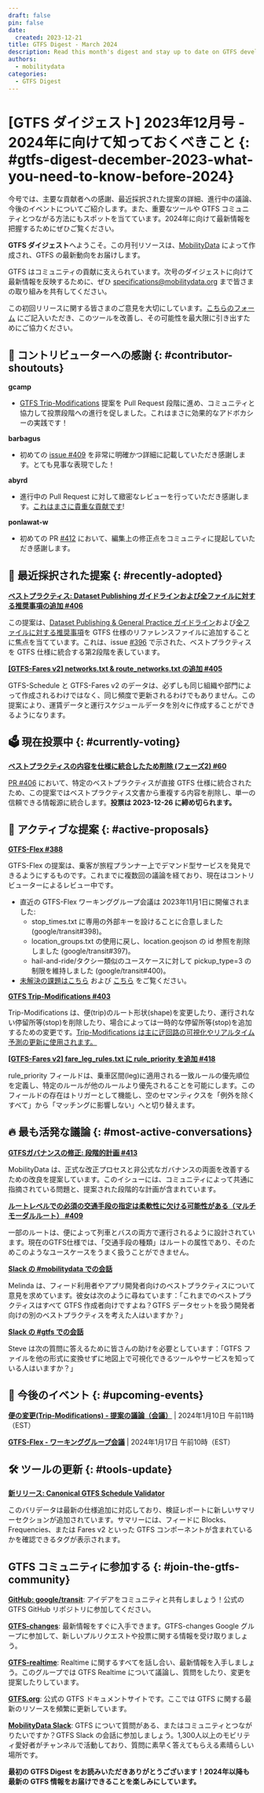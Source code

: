 ```yaml
---
draft: false
pin: false
date:
  created: 2023-12-21
title: GTFS Digest - March 2024
description: Read this month's digest and stay up to date on GTFS development.
authors: 
  - mobilitydata
categories:
  - GTFS Digest
---
```

# [GTFS ダイジェスト] 2023年12月号 - 2024年に向けて知っておくべきこと {: #gtfs-digest-december-2023-what-you-need-to-know-before-2024}

今号では、主要な貢献者への感謝、最近採択された提案の詳細、進行中の議論、今後のイベントについてご紹介します。また、重要なツールや GTFS コミュニティとつながる方法にもスポットを当てています。2024年に向けて最新情報を把握するためにぜひご覧ください。


<!-- more -->

**GTFS ダイジェスト**へようこそ。この月刊リソースは、[MobilityData](https://mobilitydata.org/) によって作成され、GTFS の最新動向をお届けします。

GTFS はコミュニティの貢献に支えられています。次号のダイジェストに向けて最新情報を反映するために、ぜひ [specifications@mobilitydata.org](mailto:specifications@mobiltydata.org) まで皆さまの取り組みを共有してください。

この初回リリースに関する皆さまのご意見を大切にしています。[こちらのフォーム](https://forms.gle/GGefktvemnJD5Q9g8) にご記入いただき、このツールを改善し、その可能性を最大限に引き出すためにご協力ください。

## 🏅 コントリビューターへの感謝 {: #contributor-shoutouts}


**gcamp**

* [GTFS Trip-Modifications](https://github.com/google/transit/pull/403) 提案を Pull Request 段階に進め、コミュニティと協力して投票段階への進行を促しました。これはまさに効果的なアドボカシーの実践です！

**barbagus**

* 初めての [issue #409](https://github.com/google/transit/issues/409) を非常に明確かつ詳細に記載していただき感謝します。とても見事な表現でした！

**abyrd**

* 進行中の Pull Request に対して緻密なレビューを行っていただき感謝します。[これはまさに貴重な貢献です](https://github.com/google/transit/pull/403#issuecomment-1841006022)!

**ponlawat-w**

* 初めての PR [#412](https://github.com/google/transit/pull/412) において、編集上の修正点をコミュニティに提起していただき感謝します。

## 🚀 最近採択された提案 {: #recently-adopted}


**[ベストプラクティス: Dataset Publishing ガイドラインおよび全ファイルに対する推奨事項の追加 #406](https://github.com/google/transit/pull/406)**

この提案は、[Dataset Publishing & General Practice ガイドライン](https://gtfs.org/schedule/best-practices/#dataset-publishing-general-practices)および[全ファイルに対する推奨事項](https://gtfs.org/schedule/best-practices/#all-files)を GTFS 仕様のリファレンスファイルに追加することに焦点を当てています。これは、issue [#396](https://github.com/google/transit/issues/396) で示された、ベストプラクティスを GTFS 仕様に統合する第2段階を表しています。

**[[GTFS-Fares v2] networks.txt & route_networks.txt の追加 #405](https://github.com/google/transit/pull/405)**

GTFS-Schedule と GTFS-Fares v2 のデータは、必ずしも同じ組織や部門によって作成されるわけではなく、同じ頻度で更新されるわけでもありません。この提案により、運賃データと運行スケジュールデータを別々に作成することができるようになります。

## 🗳️ 現在投票中 {: #currently-voting}


**[ベストプラクティスの内容を仕様に統合したため削除 (フェーズ2) #60](https://github.com/MobilityData/GTFS_Schedule_Best-Practices/pull/60)**

[PR #406](https://github.com/google/transit/pull/406) において、特定のベストプラクティスが直接 GTFS 仕様に統合されたため、この提案ではベストプラクティス文書から重複する内容を削除し、単一の信頼できる情報源に統合します。**投票は 2023-12-26 に締め切られます。**

## 📂 アクティブな提案 {: #active-proposals}


**[GTFS-Flex #388](https://github.com/google/transit/pull/388)**

GTFS-Flex の提案は、乗客が旅程プランナー上でデマンド型サービスを発見できるようにするものです。これまでに複数回の議論を経ており、現在はコントリビューターによるレビュー中です。

* 直近の GTFS-Flex ワーキンググループ会議は 2023年11月1日に開催されました:
    * stop_times.txt に専用の外部キーを設けることに合意しました (google/transit#398)。
    * location_groups.txt の使用に戻し、location.geojson の id 参照を削除しました (google/transit#397)。
    * hail-and-ride/タクシー類似のユースケースに対して pickup_type=3 の制限を維持しました (google/transit#400)。
* [未解決の課題はこちら](https://github.com/google/transit/pull/388#issuecomment-1805958429) および [こちら](https://github.com/google/transit/pull/388#pullrequestreview-1766734999) をご覧ください。

**[GTFS Trip-Modifications #403](https://github.com/google/transit/pull/403)**

Trip-Modifications は、便(trip)のルート形状(shape)を変更したり、運行されない停留所等(stop)を削除したり、場合によっては一時的な停留所等(stop)を追加するための変更です。[Trip-Modifications は主に迂回路の可視化やリアルタイム予測の更新に使用されます。](https://blog.transitapp.com/how-transit-and-swiftly-put-bus-detours-on-the-map/)

**[[GTFS-Fares v2] fare_leg_rules.txt に rule_priority を追加 #418](https://github.com/google/transit/pull/418)**

rule_priority フィールドは、乗車区間(leg)に適用される一致ルールの優先順位を定義し、特定のルールが他のルールより優先されることを可能にします。このフィールドの存在はトリガーとして機能し、空のセマンティクスを「例外を除くすべて」から「マッチングに影響しない」へと切り替えます。

## 🔥 最も活発な議論 {: #most-active-conversations}


**[GTFSガバナンスの修正: 段階的計画 #413](https://github.com/google/transit/issues/413)**

MobilityData は、正式な改正プロセスと非公式なガバナンスの両面を改善するための改良を提案しています。このイシューには、コミュニティによって共通に指摘されている問題と、提案された段階的な計画が含まれています。

**[ルートレベルでの必須の交通手段の指定は柔軟性に欠ける可能性がある（マルチモーダルルート） #409](https://github.com/google/transit/issues/409)**

一部のルートは、便によって列車とバスの両方で運行されるように設計されています。現在のGTFS仕様では、「交通手段の種類」はルートの属性であり、そのためこのようなユースケースをうまく扱うことができません。

**[Slack の #mobilitydata での会話](https://mobilitydata-io.slack.com/archives/C0J4TJY8L/p1702318548285739)**

Melinda は、フィード利用者やアプリ開発者向けのベストプラクティスについて意見を求めています。彼女は次のように尋ねています：「これまでのベストプラクティスはすべて GTFS 作成者向けですよね？GTFS データセットを扱う開発者向けの別のベストプラクティスを考えた人はいますか？」

**[Slack の #gtfs での会話](https://mobilitydata-io.slack.com/archives/C3FFFKX9C/p1701735882006169)**

Steve は次の質問に答えるために皆さんの助けを必要としています：「GTFS ファイルを他の形式に変換せずに地図上で可視化できるツールやサービスを知っている人はいますか？」

## 📅 今後のイベント {: #upcoming-events}


**[便の変更(Trip-Modifications) - 提案の議論（会議）](https://www.eventbrite.ca/e/gtfs-flex-working-group-meeting-implementation-testing-tickets-780184602147)** | 2024年1月10日 午前11時（EST）

**[GTFS-Flex - ワーキンググループ会議](https://www.eventbrite.ca/e/gtfs-flex-working-group-meeting-implementation-testing-tickets-780184602147)** | 2024年1月17日 午前10時（EST）

## 🛠️ ツールの更新 {: #tools-update}


**[新リリース: Canonical GTFS Schedule Validator](https://gtfs-validator.mobilitydata.org/)**

このバリデータは最新の仕様追加に対応しており、検証レポートに新しいサマリーセクションが追加されています。サマリーには、フィードに Blocks、Frequencies、または Fares v2 といった GTFS コンポーネントが含まれているかを確認できるタグが表示されます。

## GTFS コミュニティに参加する {: #join-the-gtfs-community}


**[GitHub: google/transit](https://github.com/google/transit)**: アイデアをコミュニティと共有しましょう！公式の GTFS GitHub リポジトリに参加してください。

**[GTFS-changes](https://groups.google.com/g/gtfs-changes)**: 最新情報をすぐに入手できます。GTFS-changes Google グループに参加して、新しいプルリクエストや投票に関する情報を受け取りましょう。

**[GTFS-realtime](https://groups.google.com/g/gtfs-realtime)**: Realtime に関するすべてを話し合い、最新情報を入手しましょう。このグループでは GTFS Realtime について議論し、質問をしたり、変更を提案したりしています。

**[GTFS.org](https://gtfs.org/)**: 公式の GTFS ドキュメントサイトです。ここでは GTFS に関する最新のリソースを頻繁に更新しています。

**[MobilityData Slack](https://share.mobilitydata.org/slack)**: GTFS について質問がある、またはコミュニティとつながりたいですか？GTFS Slack の会話に参加しましょう。1,300人以上のモビリティ愛好者がチャンネルで活動しており、質問に素早く答えてもらえる素晴らしい場所です。

**最初の GTFS Digest をお読みいただきありがとうございます！2024年以降も最新の GTFS 情報をお届けできることを楽しみにしています。**
